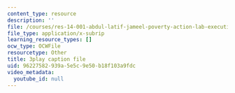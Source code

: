 ```yaml
---
content_type: resource
description: ''
file: /courses/res-14-001-abdul-latif-jameel-poverty-action-lab-executive-training-evaluating-social-programs-2009-spring-2009/96227582939a5e5c9e50b18f103a9fdc_EYANqW4zwwo.vtt
file_type: application/x-subrip
learning_resource_types: []
ocw_type: OCWFile
resourcetype: Other
title: 3play caption file
uid: 96227582-939a-5e5c-9e50-b18f103a9fdc
video_metadata:
  youtube_id: null
---
```

